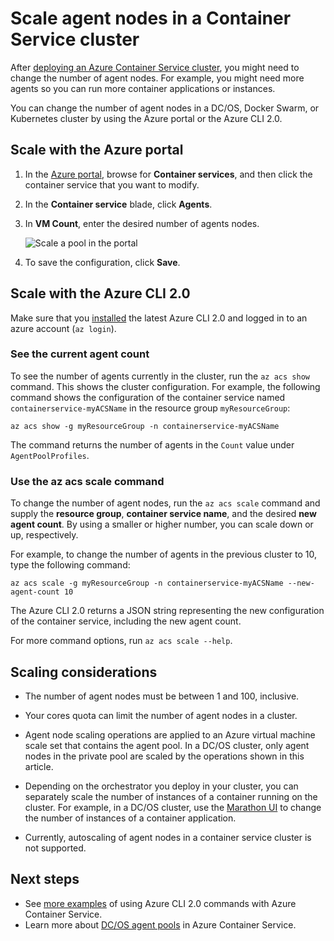 # Scale agent nodes in a Container Service cluster
After [deploying an Azure Container Service cluster](../articles/container-service/dcos-swarm/container-service-deployment.md), you might need to change the number of agent nodes. For example, you might need more agents so you can run more container applications or instances. 

You can change the number of agent nodes in a DC/OS, Docker Swarm, or Kubernetes cluster by using the Azure portal or the Azure CLI 2.0. 

## Scale with the Azure portal

1. In the [Azure portal](https://portal.azure.com), browse for **Container services**, and then click the container service that you want to modify.
2. In the **Container service** blade, click **Agents**.
3. In **VM Count**, enter the desired number of agents nodes.

    ![Scale a pool in the portal](./media/container-service-scale/container-service-scale-portal.png)

4. To save the configuration, click **Save**.

## Scale with the Azure CLI 2.0

Make sure that you [installed](/cli/azure/install-az-cli2) the latest Azure CLI 2.0 and logged in to an azure account (`az login`).

### See the current agent count
To see the number of agents currently in the cluster, run the `az acs show` command. This shows the cluster configuration. For example, the following command shows the configuration of the container service named `containerservice-myACSName` in the resource group `myResourceGroup`:

```azurecli
az acs show -g myResourceGroup -n containerservice-myACSName
```

The command returns the number of agents in the `Count` value under `AgentPoolProfiles`.

### Use the az acs scale command
To change the number of agent nodes, run the `az acs scale` command and supply the **resource group**, **container service name**, and the desired **new agent count**. By using a smaller or higher number, you can scale down or up, respectively.

For example, to change the number of agents in the previous cluster to 10, type the following command:

```azurecli
az acs scale -g myResourceGroup -n containerservice-myACSName --new-agent-count 10
```

The Azure CLI 2.0 returns a JSON string representing the new configuration of the container service, including the new agent count.

For more command options, run `az acs scale --help`.

## Scaling considerations

* The number of agent nodes must be between 1 and 100, inclusive. 

* Your cores quota can limit the number of agent nodes in a cluster.

* Agent node scaling operations are applied to an Azure virtual machine scale set that contains the agent pool. In a DC/OS cluster, only agent nodes in the private pool are scaled by the operations shown in this article.

* Depending on the orchestrator you deploy in your cluster, you can separately scale the number of instances of a container running on the cluster. For example, in a DC/OS cluster, use the [Marathon UI](../articles/container-service/dcos-swarm/container-service-mesos-marathon-ui.md) to change the number of instances of a container application.

* Currently, autoscaling of agent nodes in a container service cluster is not supported.

## Next steps
* See [more examples](../articles/container-service/dcos-swarm/container-service-create-acs-cluster-cli.md) of using Azure CLI 2.0 commands with Azure Container Service.
* Learn more about [DC/OS agent pools](../articles/container-service/dcos-swarm/container-service-dcos-agents.md) in Azure Container Service.


